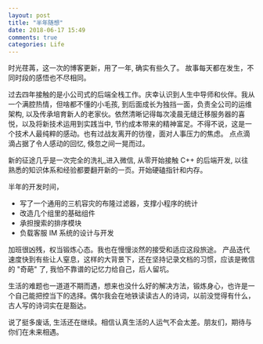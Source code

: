 ```yaml
---
layout: post
title: "半年随想"
date: 2018-06-17 15:49
comments: true
categories: Life
---
```


时光荏苒，这一次的博客更新，用了一年, 确实有些久了。 故事每天都在发生，不同时段的感悟也不尽相同。

过去四年接触的是小公司式的后端全栈工作。庆幸认识到人生中导师和伙伴。我从一个满腔热情，但啥都不懂的小毛孩, 到后面成长为独挡一面，负责全公司的运维架构, 以及传承培育新人的老家伙。依然清晰记得每次凌晨无缝迁移服务器的喜悦，以及将新技术运用到实践当中, 节约成本带来的精神富足。不得不说，这是一个技术人最纯粹的感动。也有过战友离开的彷徨，面对人事压力的焦虑。 点点滴滴占据了令人感动的回忆, 倏忽之间一晃而过。

新的征途几乎是一次完全的洗礼,进入微信, 从零开始接触 C++ 的后端开发, 以往熟悉的知识体系和经验都要翻开新的一页。开始硬磕指针和内存。

半年的开发时间，
* 写了一个通用的三机容灾的布隆过滤器，支撑小程序的统计
* 改造几个组里的基础组件
* 承担搜索的排序模块
* 负载客服 IM 系统的设计与开发

加班很凶残，权当锻炼心态。我也在慢慢淡然的接受和适应这段旅途。 产品迭代速度快到有些让人窒息，这样的大背景下，还在坚持记录文档的习惯，应该是微信的 "奇葩" 了, 我怕不靠谱的记忆力给自己，后人留坑。

生活的难题也一道道不期而遇，想来也没什么好的解决方法，锻炼身心，也许是一个自己能把控当下的选择。偶尔我会在地铁读读古人的诗词，以前没觉得有什么，古人写的诗词实在是豁达。

说了挺多废话, 生活还在继续。相信认真生活的人运气不会太差。朋友们，期待与你们在未来相遇。
